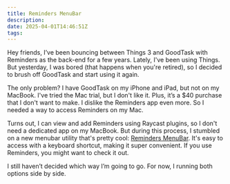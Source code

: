 ```yaml
---
title: Reminders MenuBar
description:
date: 2025-04-01T14:46:51Z
tags:
---
```


Hey friends, I’ve been bouncing between Things 3 and GoodTask with Reminders as the back-end for a few years. Lately, I've been using Things. But yesterday, I was bored (that happens when you're retired), so I decided to brush off GoodTask and start using it again.

The only problem? I have GoodTask on my iPhone and iPad, but not on my MacBook. I've tried the Mac trial, but I don't like it. Plus, it’s a $40 purchase that I don't want to make. I dislike the Reminders app even more. So I needed a way to access Reminders on my Mac.

Turns out, I can view and add Reminders using Raycast plugins, so I don't need a dedicated app on my MacBook. But during this process, I stumbled on a new menubar utility that's pretty cool: [Reminders MenuBar](https://github.com/DamascenoRafael/reminders-menubar). It's easy to access with a keyboard shortcut, making it super convenient. If you use Reminders, you might want to check it out.

I still haven’t decided which way I’m going to go. For now, I running both options side by side.
